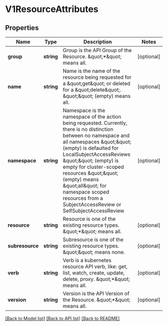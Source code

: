 # V1ResourceAttributes

## Properties
Name | Type | Description | Notes
------------ | ------------- | ------------- | -------------
**group** | **string** | Group is the API Group of the Resource.  \&quot;*\&quot; means all. | [optional] 
**name** | **string** | Name is the name of the resource being requested for a \&quot;get\&quot; or deleted for a \&quot;delete\&quot;. \&quot;\&quot; (empty) means all. | [optional] 
**namespace** | **string** | Namespace is the namespace of the action being requested.  Currently, there is no distinction between no namespace and all namespaces \&quot;\&quot; (empty) is defaulted for LocalSubjectAccessReviews \&quot;\&quot; (empty) is empty for cluster-scoped resources \&quot;\&quot; (empty) means \&quot;all\&quot; for namespace scoped resources from a SubjectAccessReview or SelfSubjectAccessReview | [optional] 
**resource** | **string** | Resource is one of the existing resource types.  \&quot;*\&quot; means all. | [optional] 
**subresource** | **string** | Subresource is one of the existing resource types.  \&quot;\&quot; means none. | [optional] 
**verb** | **string** | Verb is a kubernetes resource API verb, like: get, list, watch, create, update, delete, proxy.  \&quot;*\&quot; means all. | [optional] 
**version** | **string** | Version is the API Version of the Resource.  \&quot;*\&quot; means all. | [optional] 

[[Back to Model list]](../README.md#documentation-for-models) [[Back to API list]](../README.md#documentation-for-api-endpoints) [[Back to README]](../README.md)



